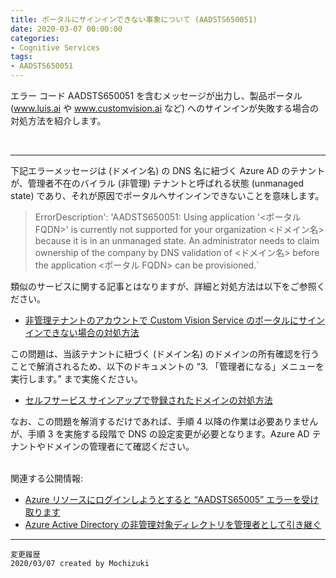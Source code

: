 ```yaml
---
title: ポータルにサインインできない事象について (AADSTS650051)
date: 2020-03-07 00:00:00
categories:
- Cognitive Services
tags:
- AADSTS650051
---
```

エラー コード AADSTS650051 を含むメッセージが出力し、製品ポータル (www.luis.ai や www.customvision.ai など) へのサインインが失敗する場合の対処方法を紹介します。
<!-- more -->
<br>

***
下記エラーメッセージは (ドメイン名) の DNS 名に紐づく Azure AD のテナントが、管理者不在のバイラル (非管理) テナントと呼ばれる状態 (unmanaged state) であり、それが原因でポータルへサインインできないことを意味します。  

> ErrorDescription': 'AADSTS650051: Using application '<ポータル FQDN>' is currently not supported for your organization <ドメイン名> because it is in an unmanaged state. An administrator needs to claim ownership of the company by DNS validation of <ドメイン名> before the application <ポータル FQDN> can be provisioned.`

類似のサービスに関する記事とはなりますが、詳細と対処方法は以下をご参照ください。  

- [非管理テナントのアカウントで Custom Vision Service のポータルにサインインできない場合の対処方法](https://docs.microsoft.com/ja-jp/archive/blogs/jpcognitiveblog/cannot-signin-custom-vision-service-portal)

この問題は、当該テナントに紐づく (ドメイン名) のドメインの所有確認を行うことで解消されるため、以下のドキュメントの “3. 「管理者になる」メニューを実行します。” まで実施ください。  

- [セルフサービス サインアップで登録されたドメインの対処方法](https://docs.microsoft.com/ja-jp/archive/blogs/exchangeteamjp/domain-registered-by-self-service-sign-up)

なお、この問題を解消するだけであれば、手順 4 以降の作業は必要ありませんが、手順 3 を実施する段階で DNS の設定変更が必要となります。Azure AD テナントやドメインの管理者にて確認ください。  
<br>

関連する公開情報:
- [Azure リソースにログインしようとすると “AADSTS65005” エラーを受け取ります](https://docs.microsoft.com/ja-jp/azure/active-directory/b2b/troubleshoot#you-receive-an-aadsts65005-error-when-you-try-to-log-in-to-an-azure-resource)
- [Azure Active Directory の非管理対象ディレクトリを管理者として引き継ぐ](https://docs.microsoft.com/ja-jp/azure/active-directory/users-groups-roles/domains-admin-takeover)
***
`変更履歴`  
`2020/03/07 created by Mochizuki`  
</br>